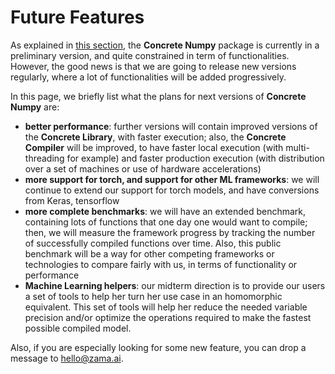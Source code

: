 # Future Features

As explained in [this section](fhe_and_framework_limits.md#limits-of-this-project), the **Concrete Numpy** package
is currently in a preliminary version, and quite constrained in term of functionalities. However, the good
news is that we are going to release new versions regularly, where a lot of functionalities will be added progressively.

In this page, we briefly list what the plans for next versions of **Concrete Numpy** are:
- **better performance**: further versions will contain improved versions of the **Concrete Library**, with faster
execution; also, the **Concrete Compiler** will be improved, to have faster local execution (with multi-threading
for example) and faster production execution (with distribution over a set of machines or use of hardware accelerations)
- **more support for torch, and support for other ML frameworks**: we will continue to extend our support for torch models, and have conversions from Keras, tensorflow
- **more complete benchmarks**: we will have an extended benchmark, containing lots of functions that one day one would want to compile; then, we will measure the framework progress by tracking the number of successfully compiled functions over time. Also, this public benchmark will be a way for other competing frameworks or technologies to compare fairly with us, in terms of functionality or performance
- **Machine Learning helpers**: our midterm direction is to provide our users a set of tools to help her turn her use case in an homomorphic equivalent. This set of tools will help her reduce the needed variable precision and/or optimize the operations required to make the fastest possible compiled model.

Also, if you are especially looking for some new feature, you can drop a message to <hello@zama.ai>.



